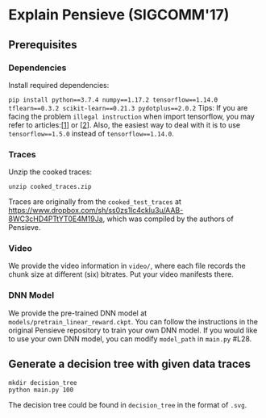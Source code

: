 # Explain Pensieve (SIGCOMM'17)

## Prerequisites
### Dependencies
Install required dependencies:

``
pip install python==3.7.4 numpy==1.17.2 tensorflow==1.14.0 tflearn==0.3.2 scikit-learn==0.21.3 pydotplus==2.0.2
``
Tips: If you are facing the problem `illegal instruction` when import tensorflow, you may refer to articles:[[1](https://tech.amikelive.com/node-882/how-to-build-and-install-the-latest-tensorflow-without-cuda-gpu-and-with-optimized-cpu-performance-on-ubuntu/)] or [[2](https://github.com/naruai/wiki/blob/master/TensorFlow/BuildTensorFlowWOAVX.md)]. Also, the easiest way to deal with it is to use `tensorflow==1.5.0` instead of `tensorflow==1.14.0`.
### Traces
Unzip the cooked traces:

``
unzip cooked_traces.zip
``

Traces are originally from the `cooked_test_traces` at https://www.dropbox.com/sh/ss0zs1lc4cklu3u/AAB-8WC3cHD4PTtYT0E4M19Ja, which was compiled by the authors of Pensieve.

### Video
We provide the video information in `video/`, where each file records the chunk size at different (six) bitrates. Put your video manifests there.

### DNN Model
We provide the pre-trained DNN model at `models/pretrain_linear_reward.ckpt`. You can follow the instructions in the original Pensieve repository to train your own DNN model.
If you would like to use your own DNN model, you can modify `model_path` in `main.py` #L28. 

## Generate a decision tree with given data traces 

```
mkdir decision_tree
python main.py 100
```

The decision tree could be found in `decision_tree` in the format of `.svg`.
